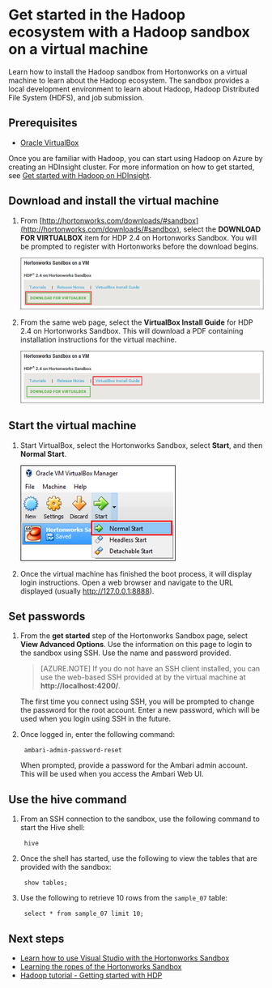 <properties
	pageTitle="Use a Hadoop sandbox to learn about Hadoop | Microsoft Azure"
	description="To start learning about using the Hadoop ecosystem, you can set up a Hadoop sandbox from Hortonworks on an Azure virtual machine. "
	keywords="hadoop emulator,hadoop sandbox"
	editor="cgronlun"
	manager="jhubbard"
	services="hdinsight"
	authors="nitinme"
	documentationCenter=""
	tags="azure-portal"/>

<tags
	ms.service="hdinsight"
	ms.workload="big-data"
	ms.tgt_pltfrm="na"
	ms.devlang="na"
	ms.topic="article"
	ms.date="08/24/2016"
	ms.author="nitinme"/>

# Get started in the Hadoop ecosystem with a Hadoop sandbox on a virtual machine

Learn how to install the Hadoop sandbox from Hortonworks on a virtual machine to learn about the Hadoop ecosystem. The sandbox provides a local development environment to learn about Hadoop, Hadoop Distributed File System (HDFS), and job submission.

## Prerequisites

* [Oracle VirtualBox](https://www.virtualbox.org/)

Once you are familiar with Hadoop, you can start using Hadoop on Azure by creating an HDInsight cluster. For more information on how to get started, see [Get started with Hadoop on HDInsight](hdinsight-hadoop-linux-tutorial-get-started.md).

## Download and install the virtual machine

1. From [http://hortonworks.com/downloads/#sandbox](http://hortonworks.com/downloads/#sandbox), select the __DOWNLOAD FOR VIRTUALBOX__ item for HDP 2.4 on Hortonworks Sandbox. You will be prompted to register with Hortonworks before the download begins.

    ![Link image for download Hortonworks Sandbox for VirtualBox](./media/hdinsight-hadoop-emulator-get-started/download-sandbox.png)

2. From the same web page, select the __VirtualBox Install Guide__ for HDP 2.4 on Hortonworks Sandbox. This will download a PDF containing installation instructions for the virtual machine.

    ![View the install guide](./media/hdinsight-hadoop-emulator-get-started/view-install-guide.png)

## Start the virtual machine

1. Start VirtualBox, select the Hortonworks Sandbox, select __Start__, and then __Normal Start__.

    ![Normal start](./media/hdinsight-hadoop-emulator-get-started/normal-start.png)

2. Once the virtual machine has finished the boot process, it will display login instructions. Open a web browser and navigate to the URL displayed (usually http://127.0.0.1:8888).

## Set passwords

1. From the __get started__ step of the Hortonworks Sandbox page, select __View Advanced Options__. Use the information on this page to login to the sandbox using SSH. Use the name and password provided.

    > [AZURE.NOTE] If you do not have an SSH client installed, you can use the web-based SSH provided at by the virtual machine at __http://localhost:4200/__.

    The first time you connect using SSH, you will be prompted to change the password for the root account. Enter a new password, which will be used when you login using SSH in the future.

2. Once logged in, enter the following command:

        ambari-admin-password-reset
    
    When prompted, provide a password for the Ambari admin account. This will be used when you access the Ambari Web UI.

## Use the hive command

1. From an SSH connection to the sandbox, use the following command to start the Hive shell:

        hive

2. Once the shell has started, use the following to view the tables that are provided with the sandbox:

        show tables;

3. Use the following to retrieve 10 rows from the `sample_07` table:

        select * from sample_07 limit 10;

## Next steps

* [Learn how to use Visual Studio with the Hortonworks Sandbox](hdinsight-hadoop-emulator-visual-studio.md)
* [Learning the ropes of the Hortonworks Sandbox](http://hortonworks.com/hadoop-tutorial/learning-the-ropes-of-the-hortonworks-sandbox/)
* [Hadoop tutorial - Getting started with HDP](http://hortonworks.com/hadoop-tutorial/hello-world-an-introduction-to-hadoop-hcatalog-hive-and-pig/)